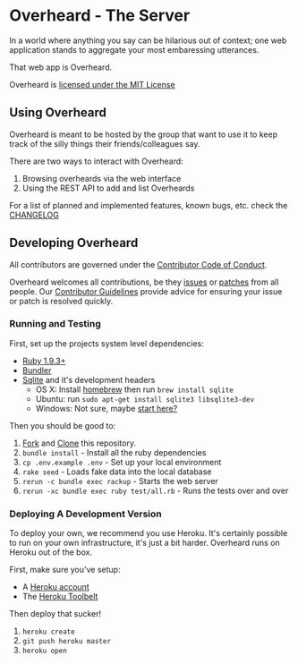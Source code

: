 # Overheard - The Server
In a world where anything you say can be hilarious out of
context; one web application stands to aggregate your most
embaressing utterances.

That web app is Overheard.

Overheard is [licensed under the MIT License](LICENSE)

## Using Overheard
Overheard is meant to be hosted by the group that want to use
it to keep track of the silly things their friends/colleagues
say.

There are two ways to interact with Overheard:
1. Browsing overheards via the web interface
1. Using the REST API to add and list Overheards

For a list of planned and implemented features, known bugs, etc. check the
[CHANGELOG](CHANGELOG.md)


## Developing Overheard
All contributors are governed under the [Contributor Code of
Conduct](CODE_OF_CONDUCT.md).

Overheard welcomes all contributions, be they [issues](issues) or
[patches](pulls) from all people. Our [Contributor Guidelines](CONTRIBUTING.md)
provide advice for ensuring your issue or patch is resolved quickly.

### Running and Testing
First, set up the projects system level dependencies:

* [Ruby 1.9.3+](https://www.ruby-lang.org/en/installation/)
* [Bundler](http://bundler.io/#getting-started)
* [Sqlite](http://www.sqlite.org) and it's development headers
  * OS X: Install [homebrew](https://github.com/Homebrew/homebrew/wiki/Installation) then run `brew install sqlite`
  * Ubuntu: run `sudo apt-get install sqlite3 libsqlite3-dev`
  * Windows: Not sure, maybe [start here?](https://github.com/sparklemotion/sqlite3-ruby/issues/82)

Then you should be good to:

1. [Fork](https://help.github.com/articles/working-with-repositories#forking)
   and
   [Clone](https://help.github.com/articles/working-with-repositories#cloning)
   this repository.
1. `bundle install` - Install all the ruby dependencies
1. `cp .env.example .env` - Set up your local environment
1. `rake seed` - Loads fake data into the local database
1. `rerun -c bundle exec rackup` - Starts the web server
1. `rerun -xc bundle exec ruby test/all.rb` - Runs the tests over and over

### Deploying A Development Version
To deploy your own, we recommend you use Heroku. It's certainly possible to run
on your own infrastructure, it's just a bit harder. Overheard runs on Heroku
out of the box.

First, make sure you've setup:

* A [Heroku account](https://dashboard.heroku.com/account)
* The [Heroku Toolbelt](https://toolbelt.heroku.com/)

Then deploy that sucker!

1. `heroku create`
1. `git push heroku master`
1. `heroku open`
